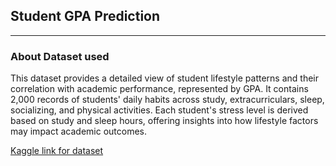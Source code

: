 ## Student GPA Prediction
---
### About Dataset used
This dataset provides a detailed view of student lifestyle patterns and their correlation with academic performance, 
represented by GPA. It contains 2,000 records of students' daily habits across study, extracurriculars, sleep, socializing, and physical activities. 
Each student's stress level is derived based on study and sleep hours, 
offering insights into how lifestyle factors may impact academic outcomes.

[Kaggle link for dataset](https://www.kaggle.com/datasets/steve1215rogg/student-lifestyle-dataset)
